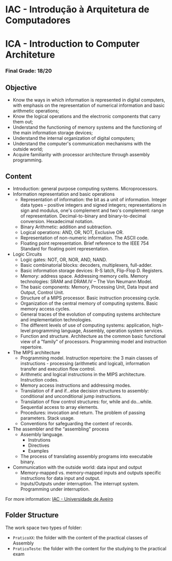 # IAC - Introdução à Arquitetura de Computadores
# ICA - Introduction to Computer Architeture

### Final Grade: 18/20

## Objective

-  Know the ways in which information is represented in digital computers, with emphasis on the representation of numerical information and basic arithmetic operations;
-  Know the logical operations and the electronic components that carry them out;
-  Understand the functioning of memory systems and the functioning of the main information storage devices;
-  Understand the internal organization of digital computers;
-  Understand the computer's communication mechanisms with the outside world;
-  Acquire familiarity with processor architecture through assembly programming.

## Content

- Introduction: general purpose computing systems. Microprocessors.
- Information representation and basic operations
  - Representation of information: the bit as a unit of information. Integer data types – positive integers and signed integers; representations in sign and modulus, one's complement and two's complement: range of representation. Decimal-to-binary and binary-to-decimal conversion. Hexadecimal notation.
  - Binary Arithmetic: addition and subtraction.
  - Logical operations: AND, OR, NOT, Exclusive OR.
  - Representation of non-numeric information. The ASCII code.
  - Floating point representation. Brief reference to the IEEE 754 Standard for floating point representation.   
- Logic Circuits
  - Logic gates: NOT, OR, NOR, AND, NAND.
  - Basic combinatorial blocks: decoders, multiplexers, full-adder.
  - Basic information storage devices: R-S latch, Flip-Flop D. Registers.
  - Memory: address space. Addressing memory cells. Memory technologies: SRAM and DRAM.IV – The Von Neumann Model.
  - The basic components: Memory, Processing Unit, Data Input and Output, Control Unit.
  - Structure of a MIPS processor. Basic instruction processing cycle.
  - Organization of the central memory of computing systems. Basic memory access cycles.
  - General traces of the evolution of computing systems architecture and implementation technologies.
  - The different levels of use of computing systems: application, high-level programming language, Assembly, operation system services.
  - Function and structure. Architecture as the common basic functional view of a "family" of processors. Programming model and instruction repertoire.    
- The MIPS architecture
  - Programming model. Instruction repertoire: the 3 main classes of instructions - processing (arithmetic and logical), information transfer and execution flow control.
  - Arithmetic and logical instructions in the MIPS architecture. Instruction codes.
  - Memory access instructions and addressing modes.
  - Translation of if and if…else decision structures to assembly: conditional and unconditional jump instructions.
  - Translation of flow control structures: for, while and do...while. Sequential access to array elements.
  - Procedures: invocation and return. The problem of passing parameters. Stack usage.
  - Conventions for safeguarding the content of records.  
- The assembler and the “assembling” process
  - Assembly language.
    - Instrutions
    - Directives
    - Examples
  - The process of translating assembly programs into executable binary.   
- Communication with the outside world: data input and output
  - Memory-mapped vs. memory-mapped inputs and outputs specific instructions for data input and output.
  - Inputs/Outputs under interruption. The interrupt system. Programming under interruption.

For more information: [IAC - Universidade de Aveiro](https://www.ua.pt/pt/uc/12274)

## Folder Structure

The work space two types of folder:
- `PraticoXX`: the folder with the content of the practical classes of Assembly
- `PraticoTeste`: the folder with the content for the studying to the practical exam


